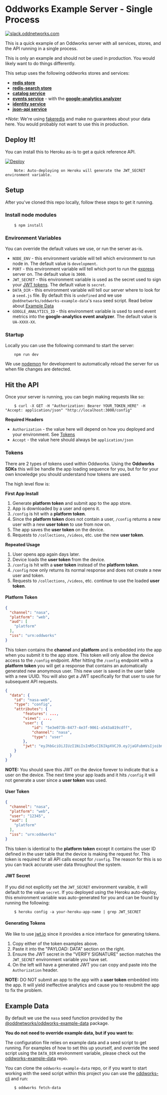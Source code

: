 # Oddworks Example Server - Single Process

[![slack.oddnetworks.com](http://slack.oddnetworks.com/badge.svg)](http://slack.oddnetworks.com)

This is a quick example of an Oddworks server with all services, stores, and the API running in a single process.

This is only an example and should not be used in production. You would likely want to do things differently.

This setup uses the following oddworks stores and services:

- __[redis store](https://github.com/oddnetworks/oddworks/tree/master/lib/stores/redis)__
- __[redis-search store](https://github.com/oddnetworks/oddworks/tree/master/lib/stores/redis-search)__
- __[catalog service](https://github.com/oddnetworks/oddworks/blob/master/lib/services/catalog)__
- __[events service](https://github.com/oddnetworks/oddworks/blob/master/lib/services/events)__ - with the __[google-analytics analyzer](https://github.com/oddnetworks/oddworks/tree/master/lib/services/events/analyzers)__
- __[identity service](https://github.com/oddnetworks/oddworks/tree/master/lib/services/identity)__
- __[json-api service](https://github.com/oddnetworks/oddworks/tree/master/lib/services/json-api)__

_*Note_: We're using [fakeredis](https://www.npmjs.com/package/fakeredis) and make no guarantees about your data here. You would probably not want to use this in production.

## Deploy It!

You can install this to Heroku as-is to get a quick reference API.

[![Deploy](https://www.herokucdn.com/deploy/button.svg)](https://heroku.com/deploy)

		Note: Auto-deploying on Heroku will generate the JWT_SECRET environment variable.

## Setup

After you've cloned this repo locally, follow these steps to get it running.

### Install node modules

		$ npm install

### Environment Variables

You can override the default values we use, or run the server as-is.

- `NODE_ENV` - this environment variable will tell which environment to run node in. The default value is `development`.
- `PORT` - this environment variable will tell which port to run the [express](https://www.npmjs.com/package/express) server on. The default value is `3000`.
- `JWT_SECRET` - this environment variable is used as the secret used to sign your [JWT tokens](https://jwt.io/). The default value is `secret`.
- `DATA_DIR` - this environment variable will tell our server where to look for a `seed.js` file. By default this is `undefined` and we use `@oddnetworks/oddworks-example-data`'s `nasa` seed script. Read below about [Example Data](#example-data)
- `GOOGLE_ANALYTICS_ID` - this environment variable is used to send event metrics into the __google-analytics event analyzer__. The default value is `UA-XXXX-XX`.

### Startup

Locally you can use the following command to start the server:

		npm run dev

We use [nodemon](https://www.npmjs.com/package/nodemon) for development to automatically reload the server for us when file changes are detected.

## Hit the API

Once your server is running, you can begin making requests like so:

		$ curl -X GET -H "Authorization: Bearer YOUR_TOKEN_HERE" -H "Accept: application/json" "http://localhost:3000/config"

__Required Headers__

- `Authorization` - the value here will depend on how you deployed and your environment. See [Tokens](#tokens)
- `Accept` - the value here should always be `application/json`

### Tokens

There are 2 types of tokens used within Oddworks. Using the **Oddworks SDKs** this will be handle the app loading sequence for you, but for for your own knowledge you should understand how tokens are used.

The high level flow is:

**First App Install**

1. Generate **platform token** and submit app to the app store.
2. App is downloaded by a user and opens it.
3. `/config` is hit with a **platform token**.
4. Since the **platform token** does not contain a user, `/config` returns a new user with a new **user token** to use from now on.
5. The app saves the **user token** on the device.
6. Requests to `/collections`, `/videos`, etc. use the new **user token**.

**Repeated Usage**

1. User opens app again days later.
2. Device loads the **user token** from the device.
3. `/config` is hit with a **user token** instead of the **platform token**.
4. `/config` now only returns its normal response and does not create a new user and token.
5. Requests to `/collections`, `/videos`, etc. continue to use the loaded **user token**.

#### Platform Token

```json
{
  "channel": "nasa",
  "platform": "web",
  "aud": [
    "platform"
  ],
  "iss": "urn:oddworks"
}
```

This token contains the **channel** and **platform** and is embedded into the app when you submit it to the app store. This token will only allow the device access to the `/config` endpoint. After hitting the `/config` endpoint with a **platform token** you will get a response that contains an automatically generated new anonymous user. This new user is saved in the user table with a new UUID. You will also get a JWT specifically for that user to use for subsequent API requests.

```json
{
  "data": {
    "id": "nasa-web",
    "type": "config",
    "attributes": {
    	"features": ...,
    	"views": ...,
    	"user": {
			"id": "5e3e073b-8477-4e3f-9061-a543a819cdff",
        	"channel": "nasa",
			"type": "user"
		},
		"jwt": "eyJhbGciOiJIUzI1NiIsInR5cCI6IkpXVCJ9.eyJjaGFubmVsIjoibmFzYSIsInBsYXRmb3JtIjoid2ViIiwidXNlciI6IjVlM2UwNzNiLTg0NzctNGUzZi05MDYxLWE1NDNhODE5Y2RmZiIsImlhdCI6MTQ2OTcxOTEwNCwiYXVkIjpbInBsYXRmb3JtIl0sImlzcyI6InVybjpvZGR3b3JrcyJ9.SOANEq0qxkiRL5u3RCAf5glYvDAMtz9LidrLvwsnaTE"
    }
  }
}
```

**NOTE:** You should save this JWT on the device forever to indicate that is a user on the device. The next time your app loads and it hits `/config` it will not generate a user since a **user token** was used.

#### User Token

```json
{
  "channel": "nasa",
  "platform": "web",
  "user": "12345",
  "aud": [
    "platform"
  ],
  "iss": "urn:oddworks"
}
```

This token is identical to the **platform token** except it contains the user ID defined in the user table that the device is making the request for. This token is required for all API calls except for `/config`. The reason for this is so you can track accurate user data throughout the system.

#### JWT Secret
If you did not explicitly set the `JWT_SECRET` environment varaible, it will default to the value `secret`. If you deployed using the Heroku auto-deploy, this environment variable was auto-generated for you and can be found by running the following:

		$ heroku config -a your-heroku-app-name | grep JWT_SECRET
		
#### Generating Tokens

We like to use [jwt.io](https://jwt.io) since it provides a nice interface for generating tokens.

1. Copy either of the token examples above.
2. Paste it into the "PAYLOAD: DATA" section on the right.
3. Ensure the JWT secret in the "VERIFY SIGNATURE" section matches the `JWT_SECRET` environment variable you have set.
4. On the left will have a generated JWT you can copy and paste into the `Authorization` header.

**NOTE:** DO NOT submit an app to the app with a **user token** embedded into the app. It will yield ineffective analytics and cause you to resubmit the app to fix the problem.

## Example Data

By default we use the `nasa` seed function provided by the [@oddnetworks/oddworks-example-data](https://www.npmjs.com/package/@oddnetworks/oddworks-example-data) package.

__You do not need to override example data, but if you want to:__

The configuration file relies on example data and a seed script to get running. For examples of how to set this up yourself, and override the seed script using the `DATA_DIR` environment variable, please check out the [oddworks-example-data](https://github.com/oddnetworks/oddworks-example-data) repo.

You can clone the `oddworks-example-data` repo, or if you want to start working with the seed script within this project you can use the [oddworks-cli](https://www.npmjs.com/package/@oddnetworks/oddworks-cli) and run:

		$ oddworks fetch-data
